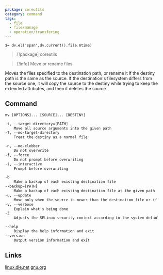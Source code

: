 ```yaml
---
package: coreutils
category: command
tags:
  - file
  - file/manage
  - operation/transfering
---
```


`$= dv.el('span',dv.current().file.mtime)`
> [!package] coreutils

> [!info] Move or rename files

Moves the files specified to the destination path, or rename it if the destiny path is the same as the source. If the destination's filesystem differs from the source one, it will copy the source to the destiny while trying to keep the extended attributes, and then it deletes the source

## Command
```txt
mv [OPTIONS]... [SOURCE]... [DESTINY]

-t, --target-directory=[PATH]
	Move all source arguments into the given path
-T, --no-target-directory
	Treat the destiny as a normal file

-n, --no-clobber
	Do not overwrite
-f, --force
	Do not prompt before overwriting
-i, --interactive
	Prompt before overwriting

-b
	Make a backup of each existing destination file
--backup=[PATH]
	Make a backup of each existing destination file at the given path
-u, --update
	Move only when the source is newer than the destination file or if it does not exist
-v, --verbose
	Explain what's being done
-Z
	Adjusts the SELinux security context according to the system default type for destination files and each created directory

--help
	Display the help information and exit 
--version
	Output version information and exit
```

## Links
[linux.die.net](https://linux.die.net/man/1/mv)
[gnu.org](https://www.gnu.org/software/coreutils/manual/html_node/mv-invocation.html#mv-invocation)
